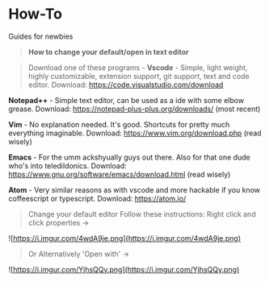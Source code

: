 # How-To
Guides for newbies


> **__How to change your default/open in text editor__**

> Download one of these programs -
**Vscode** - Simple, light weight, highly customizable, extension support, git support, text and code editor. 
Download: <https://code.visualstudio.com/download>

**Notepad++** - Simple text editor, can be used as a ide with some elbow grease. 
Download: <https://notepad-plus-plus.org/downloads/> (most recent)

**Vim** - No explanation needed. It's good. Shortcuts for pretty much everything imaginable.
Download: <https://www.vim.org/download.php> (read wisely)

**Emacs** - For the umm ackshyually guys out there. Also for that one dude who's into teledildonics. 
Download: <https://www.gnu.org/software/emacs/download.html> (read wisely)

**Atom** - Very similar reasons as with vscode and more hackable if you know coffeescript or typescript.
Download: <https://atom.io/>

> Change your default editor
Follow these instructions: 
Right click and click properties → 

![https://i.imgur.com/4wdA9je.png](https://i.imgur.com/4wdA9je.png)

> Or Alternatively 'Open with' →

![https://i.imgur.com/YjhsQQy.png](https://i.imgur.com/YjhsQQy.png)
